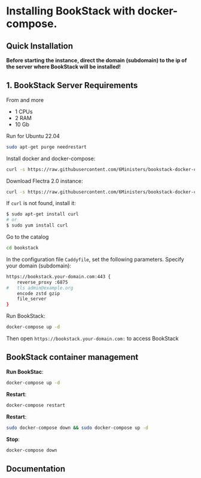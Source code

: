 # Installing BookStack with docker-compose.

## Quick Installation

**Before starting the instance, direct the domain (subdomain) to the ip of the server where BookStack will be installed!**

## 1. BookStack Server Requirements
From and more
- 1 CPUs
- 2 RAM 
- 10 Gb 

Run for Ubuntu 22.04

``` bash
sudo apt-get purge needrestart
```

Install docker and docker-compose:

``` bash
curl -s https://raw.githubusercontent.com/6Ministers/bookstack-docker-compose-for-business-books/master/setup.sh | sudo bash -s
```

Download Flectra 2.0 instance:

``` bash
curl -s https://raw.githubusercontent.com/6Ministers/bookstack-docker-compose-for-business-books/master/download.sh | sudo bash -s bookstack
```

If `curl` is not found, install it:

``` bash
$ sudo apt-get install curl
# or
$ sudo yum install curl
```

Go to the catalog

``` bash
cd bookstack
```


In the configuration file `Caddyfile`, set the following parameters. Specify your domain (subdomain):

``` bash
https://bookstack.your-domain.com:443 {
    reverse_proxy :6875
#	tls admin@example.org
	encode zstd gzip
	file_server	
}
```

Run BookStack:
``` bash
docker-compose up -d
```
Then open `https://bookstack.your-domain.com:` to access BookStack


## BookStack container management

**Run BookStac**:

``` bash
docker-compose up -d
```

**Restart**:

``` bash
docker-compose restart
```

**Restart**:

``` bash
sudo docker-compose down && sudo docker-compose up -d
```

**Stop**:

``` bash
docker-compose down
```

## Documentation

